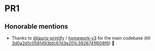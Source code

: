 # PR1

## Honorable mentions

* Thanks to [@lauris-printify](https://github.com/lauris-printify) / [homework-v3](https://github.com/lauris-printify/homework-v3) for the main codebase (till [3d0a2d1c0581493bfc67d3e201c3926741f608f6](https://github.com/janis-rullis/pr1/commit/3d0a2d1c0581493bfc67d3e201c3926741f608f6)) :clap: .
